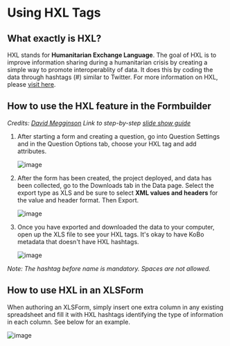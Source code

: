 # Using HXL Tags

## What exactly is HXL?

HXL stands for **Humanitarian Exchange Language**. The goal of HXL is to improve information sharing during a humanitarian crisis by creating a simple way to promote interoperablity of data. It does this by coding the data through hashtags (#) similar to Twitter. For more information on HXL, please [visit here](http://hxlstandard.org).

## How to use the HXL feature in the Formbuilder

_Credits:  [David Megginson](http://www.megginson.com)_
_Link to step-by-step [slide show guide](https://docs.google.com/presentation/d/123bHSkNh4T30CNq0i37IxOLfrqSC-3V_Khtkf6bIdg0/edit#slide=id.p)_

1. After starting a form and creating a question, go into Question Settings and in the Question Options tab, choose your HXL tag and add attributes.

    ![image](/images/hxl/hxl.gif)

2. After the form has been created, the project deployed, and data has been collected, go to the Downloads tab in the Data page. Select the export type as XLS and be sure to select **XML values and headers** for the value and header format. Then Export.

    ![image](/images/hxl/xml_values.gif)

3. Once you have exported and downloaded the data to your computer, open up the XLS file to see your HXL tags. It's okay to have KoBo metadata that doesn't have HXL hashtags.

    ![image](/images/hxl/xls_affected.jpg)

_Note: The hashtag before name is mandatory. Spaces are not allowed._

## How to use HXL in an XLSForm

When authoring an XLSForm, simply insert one extra column in any existing spreadsheet and fill it with HXL hashtags identifying the type of information in each column. See below for an example.

![image](/images/hxl/xls.png)
